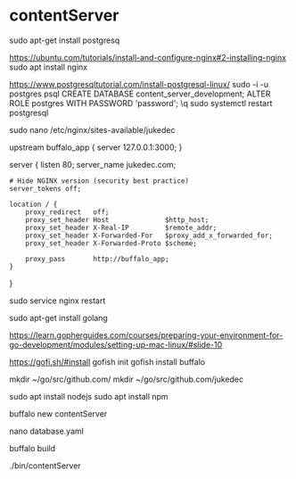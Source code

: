 # contentServer

sudo apt-get install postgresq

https://ubuntu.com/tutorials/install-and-configure-nginx#2-installing-nginx
sudo apt install nginx


https://www.postgresqltutorial.com/install-postgresql-linux/
sudo -i -u postgres
psql
CREATE DATABASE content_server_development;
ALTER ROLE postgres WITH PASSWORD 'password';
\q
sudo systemctl restart postgresql

sudo nano /etc/nginx/sites-available/jukedec

upstream buffalo_app {
    server 127.0.0.1:3000;
}

server {
    listen 80;
    server_name jukedec.com;

    # Hide NGINX version (security best practice)
    server_tokens off;

    location / {
        proxy_redirect   off;
        proxy_set_header Host              $http_host;
        proxy_set_header X-Real-IP         $remote_addr;
        proxy_set_header X-Forwarded-For   $proxy_add_x_forwarded_for;
        proxy_set_header X-Forwarded-Proto $scheme;

        proxy_pass       http://buffalo_app;
    }
}

sudo service nginx restart

sudo apt-get install golang

https://learn.gopherguides.com/courses/preparing-your-environment-for-go-development/modules/setting-up-mac-linux/#slide-10

https://gofi.sh/#install
gofish init
gofish install buffalo

mkdir ~/go/src/github.com/
mkdir ~/go/src/github.com/jukedec

sudo apt install nodejs
sudo apt install npm

buffalo new contentServer

nano database.yaml

buffalo build

./bin/contentServer
